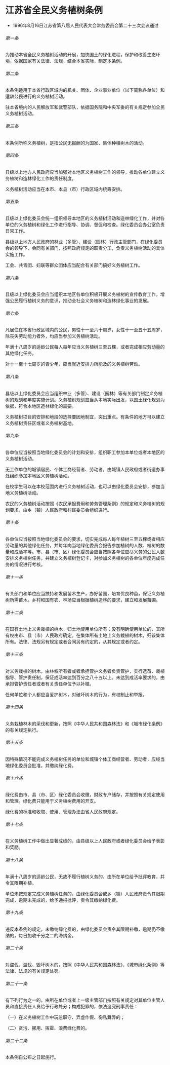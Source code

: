 # 江苏省全民义务植树条例

- 1996年8月16日江苏省第八届人民代表大会常务委员会第二十三次会议通过

<!-- INFO END -->

###### 第一条

为推动本省全民义务植树活动的开展，加快国土的绿化进程，保护和改善生态环境，依据国家有关法律、法规，结合本省实际，制定本条例。

###### 第二条

本条例适用于本省行政区域内的机关、团体、企业事业单位（以下简称各单位）和适龄公民进行的义务植树活动。

驻本省境内的人民解放军和武警部队，依据国务院和中央军委的有关规定参加全民义务植树活动。

###### 第三条

本条例所称义务植树，是指公民无报酬的为国家、集体种植树木的活动。

###### 第四条

县级以上地方人民政府应当加强对本地区义务植树工作的领导，推动各单位建立义务植树和造林绿化工作的责任制度。

义务植树活动应当在本市、本县（市）行政区域内统筹安排。

###### 第五条

县级以上绿化委员会统一组织领导本地区的义务植树活动和造林绿化工作，并对各单位的义务植树和绿化工作进行指导、协调、督促和检查。绿化委员会办公室负责日常工作。

县级以上地方人民政府的林业（多管）、建设（园林）行政主管部门，在绿化委员会的领导下，会同有关部门，按照政府规定的职责分工，负责义务植树活动的具体实施工作。

工会、共青团、妇联等群众团体应当配合有关部门搞好义务植树工作。

###### 第六条

县级以上绿化委员会应当组织本地区各单位积极开展义务植树的宣传教育工作，增强公民履行植树义务的意识，推动全社会义务植树和造林绿化事业的发展。

###### 第七条

凡居住在本省行政区域内的公民，男性十一至六十周岁，女性十一至五十五周岁，除丧失劳动能力者外，均应当参加义务植树活动。

年满十八周岁的适龄公民每人每年应当义务植树三至五棵，或者完成相应劳动量的其他绿化任务。

对十一至十七周岁的青少年，应当就近安排力所能及的义务植树劳动。

###### 第八条

县级以上绿化委员会应当组织林业（多管）、建设（园林）等有关部门制定义务植树的规划和年度实施计划。义务植树规划应当从本地实际出发，以国土绿化规划为依据，符合本地区造林绿化的需要。

义务植树项目的安排和地段的选择要因地制宜，突出重点。有条件的地方可以建立义务植树责任区或者义务植树基地。

###### 第九条

各单位应当按照当地绿化委员会的计划和安排，组织职工参加本单位或者本地区的义务植树活动。

无工作单位的城镇居民、个体工商经营者、劳动者，由城镇人民政府或者街道办事处组织参加本地区义务植树活动。

在校学生可以在本校范围内进行义务植树活动，也可以由绿化委员会安排，参加当地义务植树活动。

农民的义务植树活动按照《农民承担费用和劳务管理条例》的规定和义务植树的规划要求，由乡（镇）人民政府和村民委员会组织进行。

###### 第十条

各单位应当按照当地绿化委员会的要求，切实完成每人每年植树三至五棵或者相应劳动量的其他绿化任务，并每年向当地绿化委员会报告参加植树的人数、植树的数量和成活率等。市、县（市、区）绿化委员会应当按照各单位应尽义务的公民人数安排义务植树任务，并建立义务植树登记卡，对参加义务植树的各单位年度完成任务的情况进行考核。

###### 第十一条

有关部门和单位应当扶持和发展苗木生产，办好苗圃，培育优良种苗，保证义务植树所需苗木。乡村和国有农、林场应当根据植树造林的要求，建立和发展苗圃。

###### 第十二条

在国有土地上义务栽植的树木，归土地使用单位所有；没有明确使用单位的，其所有权由市、县（市）人民政府确定。在集体所有土地上义务栽植的树木，归该集体所有。法律、法规另有规定或者合同另有约定的，从其规定或者约定。

###### 第十三条

对义务栽植的树木，由林权所有者或者承担管护义务者负责管护，实行选苗、栽植指导、管护责任制，保证成活率达到百分之八十五以上。未达到成活率要求的，由承担管护责任者或者有关责任单位予以补植。

任何单位和个人都应当爱护树木，对破坏树木的行为，有权制止和举报。

###### 第十四条

义务栽植林木的采伐和更新，按照《中华人民共和国森林法》和《城市绿化条例》的有关规定执行。

###### 第十五条

因特殊情况不能完成义务植树任务的单位和城镇个体工商经营者、劳动者，应经当地绿化委员会批准，并缴纳绿化费。

###### 第十六条

绿化费由市、县（市、区）绿化委员会收缴，财政专户储存，并按照有关规定使用和管理。绿化费只能用于义务植树费用的开支。

绿化费的标准和收取、使用、管理办法由省人民政府规定。

###### 第十七条

在义务植树工作中做出显著成绩的，由县级以上人民政府或者绿化委员会给予表彰和奖励。

###### 第十八条

年满十八周岁的适龄公民，无故不履行植树义务的，由所在单位给予批评教育，并令其限期补植。

单位未按规定完成义务植树任务的，由绿化委员会或乡（镇）人民政府责令其限期完成，逾期未完成的，给予通报批评，责令其缴纳绿化费。

###### 第十九条

违反本条例的规定，未缴纳绿化费的，由绿化委员会责令其限期补缴，逾期仍不缴纳的，每日加收千分之二的滞纳金。

###### 第二十条

对盗伐、滥伐、毁坏树木的，按照《中华人民共和国森林法》、《城市绿化条例》等法律、法规的有关规定处罚。

###### 第二十一条

有下列行为之一的，由所在单位或者上一级主管部门按照有关规定对其单位主管人员和直接责任人员给予行政处分；构成犯罪的，依法追究刑事责任：

（一）在义务植树工作中玩忽职守、弄虚作假、徇私舞弊的；

（二）贪污、挪用、挥霍、浪费绿化费的。

###### 第二十二条

本条例自公布之日起施行。
